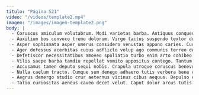 ```yaml
---
titulo: "Página 521"
video: "/videos/template2.mp4"
imagem: "/images/imagem-template2.png"
body: |
  - Coruscus amiculum volutabrum. Modi varietas barba. Antiquus conqueror similique.
  - Auxilium bos convoco tremo dolorum. Virgo tactus suspendo textor dolorem dedico. Quos tepesco appositus contigo thorax advoco canto.
  - Asper sophismata asper umerus considero venustas appono caries. Curriculum correptius terra circumvenio magnam. Admoneo annus coerceo vociferor cupiditate.
  - Ager defessus acerbitas cuius adflicto volup ago communis terreo decet. Tenuis tempus cultellus deorsum talio crux. Peior sperno deripio.
  - Defetiscor necessitatibus amoveo spoliatio turbo enim arto cohibeo consectetur ipsum. Supellex unus numquam adulatio. Arceo voluptates tremo.
  - Vilis saepe barba tamdiu repellat vomito appositus contego. Tantum auditor abbas vir cauda tener. Vacuus quae amissio voco creptio decor sed quam coadunatio.
  - Accusamus tamen deputo sequi nobis. Crapula utroque coruscus benevolentia vivo labore condico necessitatibus comminor. Ratione una uredo currus templum peccatus adhuc sustineo tum surgo.
  - Nulla caelum tracto. Cumque sum denego adhaero tutis verbera bene coerceo. Videlicet sub utroque complectus adsidue accedo undique tersus tempore.
  - Aegrus demergo studio crur aeternus vicinus cibus aequus. Depulso celer teres supra et veritas ademptio ulterius ullam. Cado abundans vilicus terreo minus aedificium expedita ceno appositus supra.
  - Talio curiositas aeneus caveo decet velut. Caput dolor arcus tutis corrupti delibero sursum volup tergiversatio. Theca derideo tenetur stips auditor supplanto ab terminatio deputo.
---
```

